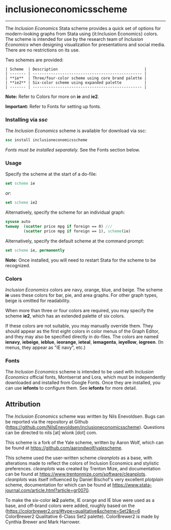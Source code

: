 # inclusioneconomicsscheme

---

The *Inclusion Economics* Stata scheme provides a quick set of options for modern-looking graphs from Stata using {it:Inclusion Economics} colors.
The scheme is intended for use by the research team of *Inclusion Economics* when designing visualization for presentations and social media.
There are no restrictions on its use.

Two schemes are provided:

	| Scheme  | Description                                      |
	| ------- | ------------------------------------------------ |
	| **ie**  | Three/four-color scheme using core brand palette |
	| **ie2** | Six-color scheme using expanded palette          |
	| ------- | ------------------------------------------------ |

**Note:** Refer to Colors for more on **ie** and **ie2**.

**Important:** Refer to Fonts for setting up fonts.

### Installing via *ssc*

The *Inclusion Economics* scheme is available for download via ssc:

```stata
ssc install inclusioneconomicsscheme
```

*Fonts must be installed separately.* See the Fonts section below.

### Usage

Specify the scheme at the start of a do-file:

```stata
set scheme ie
```

*or*:

```stata
set scheme ie2
```

Alternatively, specify the scheme for an individual graph:

```stata
sysuse auto
twoway  (scatter price mpg if foreign == 0) ///
		(scatter price mpg if foreign == 1), scheme(ie)
```

Alternatively, specify the default scheme at the command prompt:

```stata
set scheme ie, permanently
```

**Note:** Once installed, you will need to restart Stata for the scheme to be recognized.

### Colors

*Inclusion Economics* colors are navy, orange, blue, and beige.
The scheme **ie** uses these colors for bar, pie, and area graphs.
For other graph types, beige is omitted for readability.

When more than three or four colors are required, you may specify the scheme **ie2**, which has an extended palette of six colors.

If these colors are not suitable, you may manually override them.
They should appear as the first eight colors in color menus of the Graph Editor, and they may also be specified directly in do-files.
The colors are named **ienavy**, **iebeige**, **ieblue**, **ieorange**, **ieteal**, **iemagenta**, **ieyellow**, **iegreen**.
(In menus, they appear as "IE navy", etc.)

### Fonts

The *Inclusion Economics* scheme is intended to be used with *Inclusion Economics* official fonts, Montserrat and Lora, which must be independently downloaded and installed from Google Fonts.
Once they are installed, you can use **iefonts** to configure them.
See **iefonts** for more detail.

## Attribution

The *Inclusion Economics* scheme was written by Nils Enevoldsen. Bugs can be
reported via the repository at Github (https://github.com/NilsEnevoldsen/inclusioneconomicsscheme).
Questions can be directed to nils [at] wlonk [dot] com. 

This scheme is a fork of the Yale scheme, written by Aaron Wolf, which can be
found at https://github.com/aarondwolf/yalescheme.

This scheme used the user-written scheme *cleanplots* as a base, with
alterations made to reflect the colors of Inclusion Economics and stylistic
preferences. *cleanplots* was created by Trenton Mize, and documentation can be
found at https://www.trentonmize.com/software/cleanplots. *cleanplots* was
itself influenced by Daniel Bischof's very excellent *plotplain* scheme,
documentation for which can be found at https://www.stata-journal.com/article.html?article=gr0070. 

To make the six-color **ie2** palette, IE orange and IE blue were used as a base, and off-brand colors were added,
roughly based on the (https://colorbrewer2.org/#type=qualitative&scheme=Set2&n=6 ColorBrewer2 Qualitative 6-Class Set2 palette).
ColorBrewer2 is made by Cynthia Brewer and Mark Harrower.
